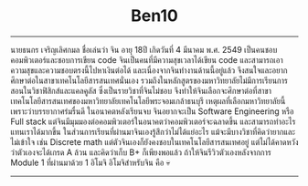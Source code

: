 <h1 align= "center"> Ben10 </h1>

<hr>

นายธนกร เจริญเลิศกมล ชื่อเล่นว่า จิน อายุ 18ปี เกิดวันที่ 4 มีนาคม พ.ศ. 2549
เป็นคนชอบคอมพิวเตอร์และชอบการเขียน code จินเป็นคนที่มีความสุขเวลาได้เขียน code 
และสามารถเอาความสุขและความชอบตรงนี้ไปหาเงินต่อได้ และเนื่องจากจินทำงานด้านนี้อยู่แล้ว 
จึงสนใจและอยากศึกษาต่อในสาขาเทคโนโลยีสารสนเทศนั่นเอง รวมถึงในหลักสูตรของมหาวิทยาลัยไม่มีการเรียนการสอนในวิชาฟิสิกส์และแคลคูลัส 
ซึ่งเป็นรายวิชาที่จินไม่ชอบ จึงทำให้จินเลือกจะศึกษาต่อที่สาขาเทคโนโลยีสารสนเทศของมหาวิทยาลัยเทคโนโลยีพระจอมเกล้าธนบุรี 
เหตุผลที่เลือกมหาวิทยาลัยนี้เพราะว่าบรรยากาศร่มรื่นดี ในอนาคตหลังเรียนจบ จินอยากจะเป็น 
Software Engineering หรือ Full stack แต่จินมีมุมมองต่อคอมพิวเตอร์ในอนาคตว่าคอมพิวเตอร์จะฉลาดขึ้น 
และสามารถทำอะไรแทนเราได้มากขึ้น ในส่วนการเรียนที่ผ่านมาจินเองรู้สึกว่าไม่ได้แย่อะไร 
แม้จะมีบางวิชาที่คิดว่ายากและไม่เข้าใจ เช่น Discrete math แต่ตัวจินเองก็ยังคงชอบในเทคโนโลยีสารสนเทศอยู่ 
แต่ไม่ได้คาดหวังว่าตัวเองจะได้เกรด A  ล้วน และคิดว่าเก็บ B+ ก็เพียงพอแล้ว ถ้าให้จินรีวิวตัวเองหลังจากการ Module 1 
ที่ผ่านมาด้วย 1 อิโมจิ 
อิโมจิสำหรับจิน คือ 💀

<hr>
